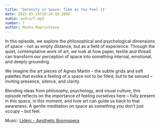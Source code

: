 ```yaml
---
title: 'Serenity in Space: Time as You Feel it'
date: 2025-05-16T19:24:10.209Z
audio: audio/7.mp3
number: 7
author: Masha Reprintseva
---
```


In this episode, we explore the philosophical and psychological dimensions of space – not as empty distance, but as a field of experience. Through the quiet, contemplative work of art, we look at how paper, textile and thread can transform our perception of space into something internal, emotional, and deeply grounding.

We imagine the art pieces of Agnes Martin – the subtle grids and soft palettes that evoke a feeling of a space not to be filled, but to be sensed – inviting presence, silence, and clarity.

Blending ideas from philosophy, psychology, and visual culture, this episode reflects on the importance of feeling ourselves here – fully present in this space, in this moment, and how art can guide us back to that awareness.
A gentle meditation on space as something you don't just occupy – but feel.

Music: [Lidérc - Aesthetic Boomopera](https://pixabay.com/music/beats-aesthetic-boomopera-podcast-lofi-lounge-intro-music-15s-seconds-149967/)
